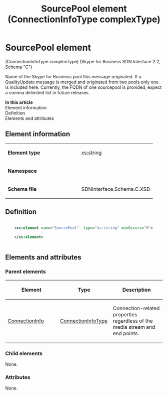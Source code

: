 ﻿---
title: SourcePool element (ConnectionInfoType complexType) 
TOCTitle: SourcePool element
ms:assetid: 0202b8e4-a19d-f2f2-2af3-b4c1c267650a
ms:mtpsurl: https://msdn.microsoft.com/library/Mt404850(v=office.16)
ms:contentKeyID: 68250762
ms.date: 08/24/2015
mtps_version: v=office.16
dev_langs:
- xml
---

# SourcePool element 

(ConnectionInfoType complexType) (Skype for Business SDN Interface 2.2, Schema "C")

Name of the Skype for Business pool this message originated. If a QualityUpdate message is merged and originated from two pools only one is included here. Currently, the FQDN of one sourcepool is provided, expect a comma delimited list in future releases.

**In this article**  
Element information  
Definition  
Elements and attributes  

## Element information

<table>
<colgroup>
<col style="width: 50%">
<col style="width: 50%">
</colgroup>
<tbody>
<tr class="odd">
<td><p><strong>Element type</strong></p></td>
<td><p>xs:string</p></td>
</tr>
<tr class="even">
<td><p><strong>Namespace</strong></p></td>
<td><p></p></td>
</tr>
<tr class="odd">
<td><p><strong>Schema file</strong></p></td>
<td><p>SDNInterface.Schema.C.XSD</p></td>
</tr>
</tbody>
</table>


## Definition

```xml

    <xs:element name="SourcePool"  type="xs:string" minOccurs="0">
    
    </xs:element>
  
```

## Elements and attributes

### Parent elements

<table>
<colgroup>
<col style="width: 33%">
<col style="width: 33%">
<col style="width: 33%">
</colgroup>
<thead>
<tr class="header">
<th><p>Element</p></th>
<th><p>Type</p></th>
<th><p>Description</p></th>
</tr>
</thead>
<tbody>
<tr class="odd">
<td><p><a href="connectioninfo-element-messagetype-complextype-skype-for-business-sdn-interface-2-2-schema-c.md">ConnectionInfo</a></p></td>
<td><p><a href="connectioninfotype-complextype-skype-for-business-sdn-interface-2-2-schema-c.md">ConnectionInfoType</a></p></td>
<td><p>Connection-related properties regardless of the media stream and end points.</p></td>
</tr>
</tbody>
</table>


### Child elements

None.

### Attributes

None.

